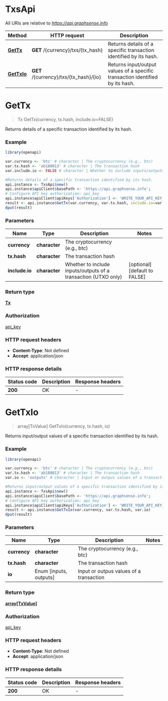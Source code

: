 # TxsApi

All URIs are relative to *https://api.graphsense.info*

Method | HTTP request | Description
------------- | ------------- | -------------
[**GetTx**](TxsApi.md#GetTx) | **GET** /{currency}/txs/{tx_hash} | Returns details of a specific transaction identified by its hash.
[**GetTxIo**](TxsApi.md#GetTxIo) | **GET** /{currency}/txs/{tx_hash}/{io} | Returns input/output values of a specific transaction identified by its hash.


# **GetTx**
> Tx GetTx(currency, tx.hash, include.io=FALSE)

Returns details of a specific transaction identified by its hash.

### Example
```R
library(openapi)

var.currency <- 'btc' # character | The cryptocurrency (e.g., btc)
var.tx.hash <- 'ab188013' # character | The transaction hash
var.include.io <- FALSE # character | Whether to include inputs/outputs of a transaction (UTXO only)

#Returns details of a specific transaction identified by its hash.
api.instance <- TxsApi$new()
api.instance$apiClient$basePath <- 'https://api.graphsense.info';
# Configure API key authorization: api_key
api.instance$apiClient$apiKeys['Authorization'] <- 'WRITE_YOUR_API_KEY_HERE';
result <- api.instance$GetTx(var.currency, var.tx.hash, include.io=var.include.io)
dput(result)
```

### Parameters

Name | Type | Description  | Notes
------------- | ------------- | ------------- | -------------
 **currency** | **character**| The cryptocurrency (e.g., btc) | 
 **tx.hash** | **character**| The transaction hash | 
 **include.io** | **character**| Whether to include inputs/outputs of a transaction (UTXO only) | [optional] [default to FALSE]

### Return type

[**Tx**](tx.md)

### Authorization

[api_key](../README.md#api_key)

### HTTP request headers

 - **Content-Type**: Not defined
 - **Accept**: application/json

### HTTP response details
| Status code | Description | Response headers |
|-------------|-------------|------------------|
| **200** | OK |  -  |

# **GetTxIo**
> array[TxValue] GetTxIo(currency, tx.hash, io)

Returns input/output values of a specific transaction identified by its hash.

### Example
```R
library(openapi)

var.currency <- 'btc' # character | The cryptocurrency (e.g., btc)
var.tx.hash <- 'ab188013' # character | The transaction hash
var.io <- 'outputs' # character | Input or outpus values of a transaction

#Returns input/output values of a specific transaction identified by its hash.
api.instance <- TxsApi$new()
api.instance$apiClient$basePath <- 'https://api.graphsense.info';
# Configure API key authorization: api_key
api.instance$apiClient$apiKeys['Authorization'] <- 'WRITE_YOUR_API_KEY_HERE';
result <- api.instance$GetTxIo(var.currency, var.tx.hash, var.io)
dput(result)
```

### Parameters

Name | Type | Description  | Notes
------------- | ------------- | ------------- | -------------
 **currency** | **character**| The cryptocurrency (e.g., btc) | 
 **tx.hash** | **character**| The transaction hash | 
 **io** | Enum [inputs, outputs] | Input or outpus values of a transaction | 

### Return type

[**array[TxValue]**](tx_value.md)

### Authorization

[api_key](../README.md#api_key)

### HTTP request headers

 - **Content-Type**: Not defined
 - **Accept**: application/json

### HTTP response details
| Status code | Description | Response headers |
|-------------|-------------|------------------|
| **200** | OK |  -  |

